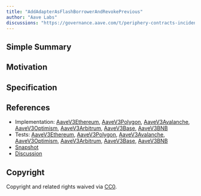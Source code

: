 ```yaml
---
title: "AddAdapterAsFlashBorrowerAndRevokePrevious"
author: "Aave Labs"
discussions: "https://governance.aave.com/t/periphery-contracts-incident-august-28-2024/18821"
---
```


## Simple Summary

## Motivation

## Specification

## References

- Implementation: [AaveV3Ethereum](https://github.com/bgd-labs/aave-proposals-v3/blob/main/src/20240912_Multi_AddAdapterAsFlashBorrowerAndRevokePrevious/AaveV3Ethereum_AddAdapterAsFlashBorrowerAndRevokePrevious_20240912.sol), [AaveV3Polygon](https://github.com/bgd-labs/aave-proposals-v3/blob/main/src/20240912_Multi_AddAdapterAsFlashBorrowerAndRevokePrevious/AaveV3Polygon_AddAdapterAsFlashBorrowerAndRevokePrevious_20240912.sol), [AaveV3Avalanche](https://github.com/bgd-labs/aave-proposals-v3/blob/main/src/20240912_Multi_AddAdapterAsFlashBorrowerAndRevokePrevious/AaveV3Avalanche_AddAdapterAsFlashBorrowerAndRevokePrevious_20240912.sol), [AaveV3Optimism](https://github.com/bgd-labs/aave-proposals-v3/blob/main/src/20240912_Multi_AddAdapterAsFlashBorrowerAndRevokePrevious/AaveV3Optimism_AddAdapterAsFlashBorrowerAndRevokePrevious_20240912.sol), [AaveV3Arbitrum](https://github.com/bgd-labs/aave-proposals-v3/blob/main/src/20240912_Multi_AddAdapterAsFlashBorrowerAndRevokePrevious/AaveV3Arbitrum_AddAdapterAsFlashBorrowerAndRevokePrevious_20240912.sol), [AaveV3Base](https://github.com/bgd-labs/aave-proposals-v3/blob/main/src/20240912_Multi_AddAdapterAsFlashBorrowerAndRevokePrevious/AaveV3Base_AddAdapterAsFlashBorrowerAndRevokePrevious_20240912.sol), [AaveV3BNB](https://github.com/bgd-labs/aave-proposals-v3/blob/main/src/20240912_Multi_AddAdapterAsFlashBorrowerAndRevokePrevious/AaveV3BNB_AddAdapterAsFlashBorrowerAndRevokePrevious_20240912.sol)
- Tests: [AaveV3Ethereum](https://github.com/bgd-labs/aave-proposals-v3/blob/main/src/20240912_Multi_AddAdapterAsFlashBorrowerAndRevokePrevious/AaveV3Ethereum_AddAdapterAsFlashBorrowerAndRevokePrevious_20240912.t.sol), [AaveV3Polygon](https://github.com/bgd-labs/aave-proposals-v3/blob/main/src/20240912_Multi_AddAdapterAsFlashBorrowerAndRevokePrevious/AaveV3Polygon_AddAdapterAsFlashBorrowerAndRevokePrevious_20240912.t.sol), [AaveV3Avalanche](https://github.com/bgd-labs/aave-proposals-v3/blob/main/src/20240912_Multi_AddAdapterAsFlashBorrowerAndRevokePrevious/AaveV3Avalanche_AddAdapterAsFlashBorrowerAndRevokePrevious_20240912.t.sol), [AaveV3Optimism](https://github.com/bgd-labs/aave-proposals-v3/blob/main/src/20240912_Multi_AddAdapterAsFlashBorrowerAndRevokePrevious/AaveV3Optimism_AddAdapterAsFlashBorrowerAndRevokePrevious_20240912.t.sol), [AaveV3Arbitrum](https://github.com/bgd-labs/aave-proposals-v3/blob/main/src/20240912_Multi_AddAdapterAsFlashBorrowerAndRevokePrevious/AaveV3Arbitrum_AddAdapterAsFlashBorrowerAndRevokePrevious_20240912.t.sol), [AaveV3Base](https://github.com/bgd-labs/aave-proposals-v3/blob/main/src/20240912_Multi_AddAdapterAsFlashBorrowerAndRevokePrevious/AaveV3Base_AddAdapterAsFlashBorrowerAndRevokePrevious_20240912.t.sol), [AaveV3BNB](https://github.com/bgd-labs/aave-proposals-v3/blob/main/src/20240912_Multi_AddAdapterAsFlashBorrowerAndRevokePrevious/AaveV3BNB_AddAdapterAsFlashBorrowerAndRevokePrevious_20240912.t.sol)
- [Snapshot](TODO)
- [Discussion](https://governance.aave.com/t/periphery-contracts-incident-august-28-2024/18821)

## Copyright

Copyright and related rights waived via [CC0](https://creativecommons.org/publicdomain/zero/1.0/).
